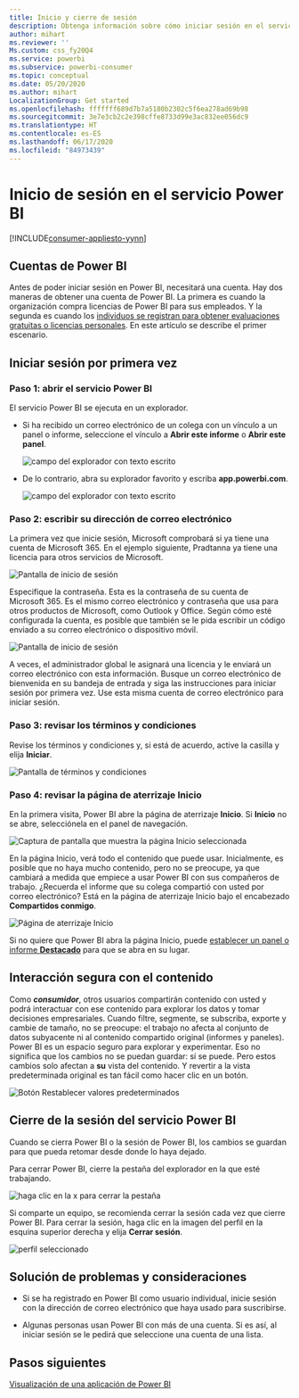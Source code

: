 ```yaml
---
title: Inicio y cierre de sesión
description: Obtenga información sobre cómo iniciar sesión en el servicio Power BI en la web y cómo cerrarla.
author: mihart
ms.reviewer: ''
Ms.custom: css_fy20Q4
ms.service: powerbi
ms.subservice: powerbi-consumer
ms.topic: conceptual
ms.date: 05/20/2020
ms.author: mihart
LocalizationGroup: Get started
ms.openlocfilehash: fffffff689d7b7a5180b2302c5f6ea278ad69b98
ms.sourcegitcommit: 3e7e3cb2c2e398cffe8733d99e3ac832ee056dc9
ms.translationtype: HT
ms.contentlocale: es-ES
ms.lasthandoff: 06/17/2020
ms.locfileid: "84973439"
---
```

# <a name="sign-in-to-power-bi-service"></a>Inicio de sesión en el servicio Power BI

[!INCLUDE[consumer-appliesto-yynn](../includes/consumer-appliesto-yynn.md)]

## <a name="power-bi-accounts"></a>Cuentas de Power BI
Antes de poder iniciar sesión en Power BI, necesitará una cuenta. Hay dos maneras de obtener una cuenta de Power BI. La primera es cuando la organización compra licencias de Power BI para sus empleados. Y la segunda es cuando los [individuos se registran para obtener evaluaciones gratuitas o licencias personales](../fundamentals/service-self-service-signup-for-power-bi.md). En este artículo se describe el primer escenario.

## <a name="sign-in-for-the-first-time"></a>Iniciar sesión por primera vez

### <a name="step-1-open-the-power-bi-service"></a>Paso 1: abrir el servicio Power BI
El servicio Power BI se ejecuta en un explorador. 

- Si ha recibido un correo electrónico de un colega con un vínculo a un panel o informe, seleccione el vínculo a **Abrir este informe** o **Abrir este panel**.

    ![campo del explorador con texto escrito](media/end-user-sign-in/power-bi-share.png)    

- De lo contrario, abra su explorador favorito y escriba **app.powerbi.com**.

    ![campo del explorador con texto escrito](media/end-user-sign-in/power-bi-sign-in.png)    


### <a name="step-2-type-your-email-address"></a>Paso 2: escribir su dirección de correo electrónico
La primera vez que inicie sesión, Microsoft comprobará si ya tiene una cuenta de Microsoft 365. En el ejemplo siguiente, Pradtanna ya tiene una licencia para otros servicios de Microsoft. 

![Pantalla de inicio de sesión](media/end-user-sign-in/power-bi-already.png)

Especifique la contraseña. Esta es la contraseña de su cuenta de Microsoft 365. Es el mismo correo electrónico y contraseña que usa para otros productos de Microsoft, como Outlook y Office.  Según cómo esté configurada la cuenta, es posible que también se le pida escribir un código enviado a su correo electrónico o dispositivo móvil.   

![Pantalla de inicio de sesión](media/end-user-sign-in/power-bi-pass.png)

A veces, el administrador global le asignará una licencia y le enviará un correo electrónico con esta información. Busque un correo electrónico de bienvenida en su bandeja de entrada y siga las instrucciones para iniciar sesión por primera vez. Use esta misma cuenta de correo electrónico para iniciar sesión. 
 
### <a name="step-3-review-the-terms-and-conditions"></a>Paso 3: revisar los términos y condiciones
Revise los términos y condiciones y, si está de acuerdo, active la casilla y elija **Iniciar**.

![Pantalla de términos y condiciones](media/end-user-sign-in/power-bi-term.png)



### <a name="step-4-review-your-home-landing-page"></a>Paso 4: revisar la página de aterrizaje Inicio
En la primera visita, Power BI abre la página de aterrizaje **Inicio**. Si **Inicio** no se abre, selecciónela en el panel de navegación. 

![Captura de pantalla que muestra la página Inicio seleccionada](media/end-user-sign-in/power-bi-home-selected.png)

En la página Inicio, verá todo el contenido que puede usar. Inicialmente, es posible que no haya mucho contenido, pero no se preocupe, ya que cambiará a medida que empiece a usar Power BI con sus compañeros de trabajo. ¿Recuerda el informe que su colega compartió con usted por correo electrónico? Está en la página de aterrizaje Inicio bajo el encabezado **Compartidos conmigo**.

![Página de aterrizaje Inicio](media/end-user-sign-in/power-bi-home.png)

Si no quiere que Power BI abra la página Inicio, puede [establecer un panel o informe **Destacado**](end-user-featured.md) para que se abra en su lugar. 

## <a name="safely-interact-with-content"></a>Interacción segura con el contenido
Como ***consumidor***, otros usuarios compartirán contenido con usted y podrá interactuar con ese contenido para explorar los datos y tomar decisiones empresariales.  Cuando filtre, segmente, se subscriba, exporte y cambie de tamaño, no se preocupe: el trabajo no afecta al conjunto de datos subyacente ni al contenido compartido original (informes y paneles). Power BI es un espacio seguro para explorar y experimentar. Eso no significa que los cambios no se puedan guardar: sí se puede. Pero estos cambios solo afectan a **su** vista del contenido. Y revertir a la vista predeterminada original es tan fácil como hacer clic en un botón.

![Botón Restablecer valores predeterminados](media/end-user-sign-in/power-bi-reset.png)

## <a name="sign-out-of-the-power-bi-service"></a>Cierre de la sesión del servicio Power BI
Cuando se cierra Power BI o la sesión de Power BI, los cambios se guardan para que pueda retomar desde donde lo haya dejado.

Para cerrar Power BI, cierre la pestaña del explorador en la que esté trabajando. 

![haga clic en la x para cerrar la pestaña](media/end-user-sign-in/power-bi-close.png) 

Si comparte un equipo, se recomienda cerrar la sesión cada vez que cierre Power BI.  Para cerrar la sesión, haga clic en la imagen del perfil en la esquina superior derecha y elija **Cerrar sesión**.  

![perfil seleccionado](media/end-user-sign-in/power-bi-sign-out.png) 

## <a name="troubleshooting-and-considerations"></a>Solución de problemas y consideraciones
- Si se ha registrado en Power BI como usuario individual, inicie sesión con la dirección de correo electrónico que haya usado para suscribirse.

- Algunas personas usan Power BI con más de una cuenta. Si es así, al iniciar sesión se le pedirá que seleccione una cuenta de una lista. 

## <a name="next-steps"></a>Pasos siguientes
[Visualización de una aplicación de Power BI](end-user-app-view.md)
